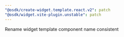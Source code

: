 ```yaml
---
"@osdk/create-widget.template.react.v2": patch
"@osdk/widget.vite-plugin.unstable": patch
---
```


Rename widget template component name consistent
